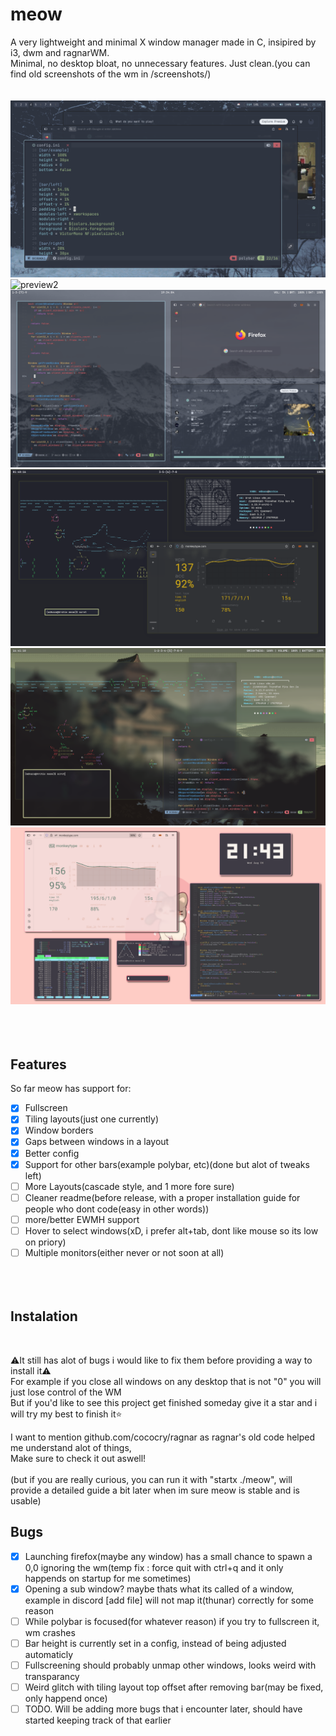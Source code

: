 # meow
A very lightweight and minimal X window manager made in C, insipired by i3, dwm and ragnarWM.<br>
Minimal, no desktop bloat, no unnecessary features. Just clean.(you can find old screenshots of the wm in /screenshots/)<br><br><br>
![previewNord2](screenshots/Nord2.png)<br>
![preview2](screenshots/2025-09-02-214317_1920x1080_scrot.png)<br>
![preview1](screenshots/2025-09-02-193404_1920x1080_scrot.png)<br>
![preview3](screenshots/2025-08-12-014816_1920x1080_scrot.png)<br>
![preview4](screenshots/2025-08-13-164111_1920x1080_scrot.png)<br>
![preview5](screenshots/2025-08-06-214317_1920x1080_scrot.png)<br>
<br><br><br>
## Features<br>
So far meow has support for:<br>
- [x] Fullscreen<br>
- [x] Tiling layouts(just one currently)<br>
- [x] Window borders<br>
- [x] Gaps between windows in a layout<br>
- [x] Better config
- [x] Support for other bars(example polybar, etc)(done but alot of tweaks left)
- [ ] More Layouts(cascade style, and 1 more fore sure)
- [ ] Cleaner readme(before release, with a proper installation guide for people who dont code(easy in other words))
- [ ] more/better EWMH support
- [ ] Hover to select windows(xD, i prefer alt+tab, dont like mouse so its low on priory)<br>
- [ ] Multiple monitors(either never or not soon at all)<br><br><br><br>

## Instalation
<br>

⚠️It still has alot of bugs i would like to fix them before providing a way to install it⚠️<br>
For example if you close all windows on any desktop that is not "0" you will just lose control of the WM<br>
But if you'd like to see this project get finished someday give it a star and i will try my best to finish it⭐

I want to mention github.com/cococry/ragnar as ragnar's old code helped me understand alot of things,<br>
Make sure to check it out aswell!<br><br>
(but if you are really curious, you can run it with "startx ./meow", will provide a detailed guide a bit later when im sure meow is stable and is usable)
## Bugs

- [x] Launching firefox(maybe any window) has a small chance to spawn a 0,0 ignoring the wm(temp fix : force quit with ctrl+q and it only happends on startup for me sometimes)
- [x] Opening a sub window? maybe thats what its called of a window, example in discord [add file] will not map it(thunar) correctly for some reason
- [ ] While polybar is focused(for whatever reason) if you try to fullscreen it, wm crashes
- [ ] Bar height is currently set in a config, instead of being adjusted automaticly
- [ ] Fullscreening should probably unmap other windows, looks weird with transparancy
- [ ] Weird glitch with tiling layout top offset after removing bar(may be fixed, only happend once)
- [ ] TODO. Will be adding more bugs that i encounter later, should have started keeping track of that earlier

